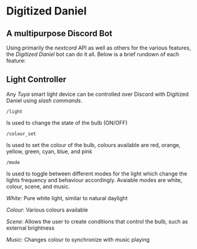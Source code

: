 # **Digitized Daniel**
## A multipurpose Discord Bot

Using primarily the *nextcord* API as well as others for the various features, the *Digitized Daniel* bot can do it all. Below is a brief rundown of each feature:

## **Light Controller**

Any *Tuya* smart light device can be controlled over Discord with Digitized Daniel using *slash commands*.
```
/light
``` 
Is used to change the state of the bulb (ON/OFF)
```
/colour_set
```
Is used to set the colour of the bulb, colours available are red, orange, yellow, green, cyan, blue, and pink
```
/mode
```
Is used to toggle between different modes for the light which change the lights frequency and behaviour accordingly. Avaiable modes are white, colour, scene, and music. 

*White*: Pure white light, similar to natural daylight

*Colour*: Various colours available 

*Scene*: Allows the user to create conditions that control the bulb, such as external brightness 

*Music*: Changes colour to synchronize with music playing